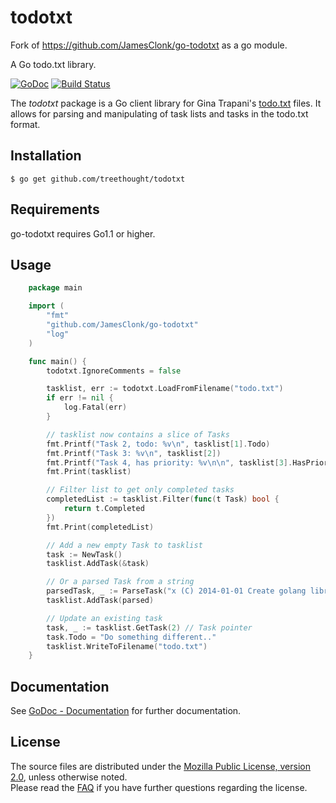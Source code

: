 todotxt
==========

Fork of https://github.com/JamesClonk/go-todotxt as a go module.

A Go todo.txt library.  

[![GoDoc](https://godoc.org/github.com/JamesClonk/go-todotxt?status.png)](https://godoc.org/github.com/JamesClonk/go-todotxt) [![Build Status](https://travis-ci.org/JamesClonk/go-todotxt.png?branch=master)](https://travis-ci.org/JamesClonk/go-todotxt)

The *todotxt* package is a Go client library for Gina Trapani's [todo.txt](https://github.com/ginatrapani/todo.txt-cli/) files.
It allows for parsing and manipulating of task lists and tasks in the todo.txt format.

## Installation

	$ go get github.com/treethought/todotxt

## Requirements

go-todotxt requires Go1.1 or higher.

## Usage

```go
	package main

	import (
		"fmt"
		"github.com/JamesClonk/go-todotxt"
		"log"
	)

	func main() {
		todotxt.IgnoreComments = false

		tasklist, err := todotxt.LoadFromFilename("todo.txt")
		if err != nil {
			log.Fatal(err)
		}

		// tasklist now contains a slice of Tasks
		fmt.Printf("Task 2, todo: %v\n", tasklist[1].Todo)
		fmt.Printf("Task 3: %v\n", tasklist[2])
		fmt.Printf("Task 4, has priority: %v\n\n", tasklist[3].HasPriority())
		fmt.Print(tasklist)

		// Filter list to get only completed tasks
		completedList := tasklist.Filter(func(t Task) bool {
			return t.Completed 
		})
		fmt.Print(completedList)

		// Add a new empty Task to tasklist
		task := NewTask()
		tasklist.AddTask(&task)

		// Or a parsed Task from a string
		parsedTask, _ := ParseTask("x (C) 2014-01-01 Create golang library documentation @Go +go-todotxt due:2014-01-12")
		tasklist.AddTask(parsed)

		// Update an existing task
		task, _ := tasklist.GetTask(2) // Task pointer
		task.Todo = "Do something different.."
		tasklist.WriteToFilename("todo.txt")
	}
```

## Documentation

See [GoDoc - Documentation](https://godoc.org/github.com/JamesClonk/go-todotxt) for further documentation.

## License

The source files are distributed under the [Mozilla Public License, version 2.0](http://mozilla.org/MPL/2.0/), unless otherwise noted.  
Please read the [FAQ](http://www.mozilla.org/MPL/2.0/FAQ.html) if you have further questions regarding the license. 

